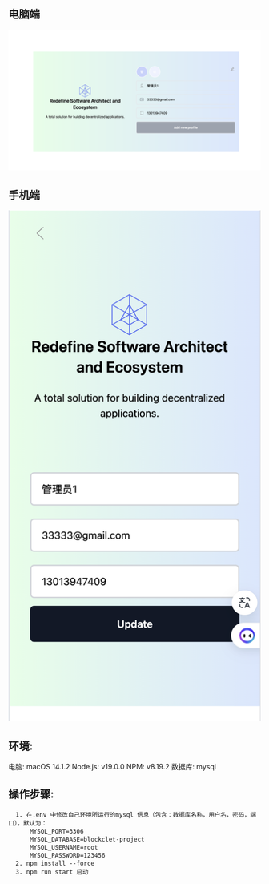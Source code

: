 ## 电脑端
<img src="./public/pc.png" />

## 手机端
<img src="./public/mobile.png" />

## 环境:

  电脑: macOS 14.1.2
  Node.js: v19.0.0
  NPM: v8.19.2
  数据库: mysql

## 操作步骤:

```
  1. 在.env 中修改自己环境所运行的mysql 信息（包含：数据库名称，用户名，密码，端口），默认为：
      MYSQL_PORT=3306
      MYSQL_DATABASE=blockclet-project
      MYSQL_USERNAME=root
      MYSQL_PASSWORD=123456
  2. npm install --force
  3. npm run start 启动

```

